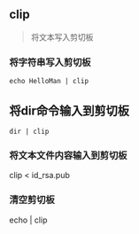## clip

> 将文本写入剪切板

### 将字符串写入剪切板
```shell script
echo HelloMan | clip
```

## 将dir命令输入到剪切板
```shell script
dir | clip
```

### 将文本文件内容输入到剪切板

clip < id_rsa.pub

### 清空剪切板

echo | clip
